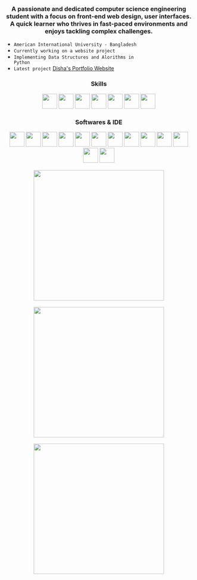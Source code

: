 <h3 align="center"><b>A passionate and dedicated computer science engineering student with a focus on front-end web design, user interfaces. A quick learner who thrives in fast-paced environments and enjoys tackling complex challenges.</b></h3>

- <code>American International University - Bangladesh</code>
- <code>Currently working on a website project</code>
- <code>Implementing Data Structures and Alorithms in Python</code>
- <code>Latest project</code> [Disha's Portfolio Website](https://tahsinhasib.github.io/Disha-Portfolio/)



<h3 align="center">Skills</h3>
<div align="center">
  <img src="https://img.icons8.com/?size=512&id=40670&format=png" width="40px"><img>
  <img src="https://img.icons8.com/?size=512&id=40669&format=png" width="40px">
  <img src="https://img.icons8.com/?size=512&id=13679&format=png" width="40px">
  <img src="https://img.icons8.com/?size=512&id=20909&format=png" width="40px">
  <img src="https://img.icons8.com/?size=512&id=21278&format=png" width="40px">
  <img src="https://img.icons8.com/color/256/c-sharp-logo-2.png" width="40px">
  <img src="https://img.icons8.com/?size=512&id=13441&format=png" width="40px">
</div>


<h3 align="center">Softwares & IDE</h3>
<div align="center">
  <img src="https://img.icons8.com/?size=512&id=0OQR1FYCuA9f&format=png" width="40px"><img>
  <img src="https://img.icons8.com/?size=512&id=ezj3zaVtImPg&format=png" width="40px">
  <img src="https://img.icons8.com/?size=512&id=A9D8s9odUiU8&format=png" width="40px">
  <img src="https://img.icons8.com/?size=512&id=6RHskkZGRABM&format=png" width="40px">
  <img src="https://img.icons8.com/?size=512&id=laYYF3dV0Iew&format=png" width="40px">
  <img src="https://img.icons8.com/color/256/git.png" width="40px">
  <img src="https://img.icons8.com/fluency/256/obs-studio.png" width="40px">
  <img src="https://img.icons8.com/color/256/ms-word.png" width="40px">
  <img src="https://img.icons8.com/color/256/ms-powerpoint--v1.png" width="40px">
  <img src="https://img.icons8.com/color/256/ms-excel.png" width="40px">
  <img src="https://img.icons8.com/fluency/256/microsoft-teams-2019.png" width="40px">
  <img src="https://img.icons8.com/color/256/adobe-photoshop--v1.png" width="40px">
  <img src="https://img.icons8.com/?size=512&id=uVERmCBZZACL&format=png" width="40px">
</div>
<br>


  

<div align="center">
  <img align="center" src = "https://github-readme-stats.vercel.app/api/top-langs/?username=tahsinhasib&show_icons=true&theme=github_dark&count_private=true&hide_border=true&layout=donut&langs_count=15&hide=plsql" width="350px">
</div>
<br>


<div align="center">
  <a href="https://codeforces.com/profile/tahsinhasib">
    <img src="https://codeforces-readme-stats.vercel.app/api/card?username=tahsinhasib&theme=github_dark" width="350px">
  </a>
</div>
<br>

<div align="center">
  <img src="https://leetcard.jacoblin.cool/tahsinhasib?ext=heatmap" width="350px">
</div>
<br>






